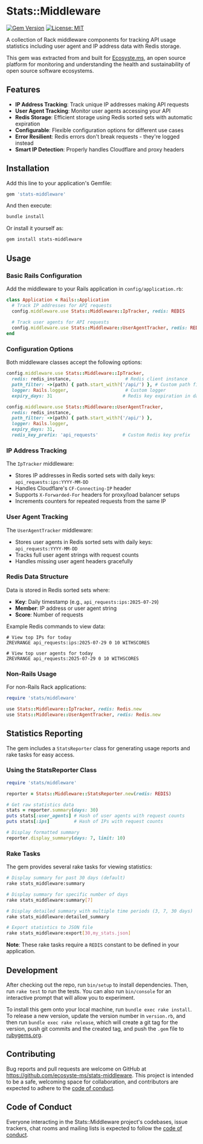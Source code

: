 # Stats::Middleware

[![Gem Version](https://badge.fury.io/rb/stats-middleware.svg)](https://badge.fury.io/rb/stats-middleware)
[![License: MIT](https://img.shields.io/badge/License-MIT-yellow.svg)](https://opensource.org/licenses/MIT)

A collection of Rack middleware components for tracking API usage statistics including user agent and IP address data with Redis storage.

This gem was extracted from and built for [Ecosyste.ms](https://ecosyste.ms), an open source platform for monitoring and understanding the health and sustainability of open source software ecosystems.

## Features

- **IP Address Tracking**: Track unique IP addresses making API requests
- **User Agent Tracking**: Monitor user agents accessing your API
- **Redis Storage**: Efficient storage using Redis sorted sets with automatic expiration
- **Configurable**: Flexible configuration options for different use cases
- **Error Resilient**: Redis errors don't break requests - they're logged instead
- **Smart IP Detection**: Properly handles Cloudflare and proxy headers

## Installation

Add this line to your application's Gemfile:

```ruby
gem 'stats-middleware'
```

And then execute:

```bash
bundle install
```

Or install it yourself as:

```bash
gem install stats-middleware
```

## Usage

### Basic Rails Configuration

Add the middleware to your Rails application in `config/application.rb`:

```ruby
class Application < Rails::Application
  # Track IP addresses for API requests
  config.middleware.use Stats::Middleware::IpTracker, redis: REDIS
  
  # Track user agents for API requests  
  config.middleware.use Stats::Middleware::UserAgentTracker, redis: REDIS
end
```

### Configuration Options

Both middleware classes accept the following options:

```ruby
config.middleware.use Stats::Middleware::IpTracker,
  redis: redis_instance,                    # Redis client instance
  path_filter: ->(path) { path.start_with?('/api/') }, # Custom path filtering
  logger: Rails.logger,                     # Custom logger
  expiry_days: 31                          # Redis key expiration in days

config.middleware.use Stats::Middleware::UserAgentTracker,
  redis: redis_instance,
  path_filter: ->(path) { path.start_with?('/api/') },
  logger: Rails.logger,
  expiry_days: 31,
  redis_key_prefix: 'api_requests'         # Custom Redis key prefix
```

### IP Address Tracking

The `IpTracker` middleware:
- Stores IP addresses in Redis sorted sets with daily keys: `api_requests:ips:YYYY-MM-DD`
- Handles Cloudflare's `CF-Connecting-IP` header
- Supports `X-Forwarded-For` headers for proxy/load balancer setups
- Increments counters for repeated requests from the same IP

### User Agent Tracking

The `UserAgentTracker` middleware:
- Stores user agents in Redis sorted sets with daily keys: `api_requests:YYYY-MM-DD`
- Tracks full user agent strings with request counts
- Handles missing user agent headers gracefully

### Redis Data Structure

Data is stored in Redis sorted sets where:
- **Key**: Daily timestamp (e.g., `api_requests:ips:2025-07-29`)
- **Member**: IP address or user agent string
- **Score**: Number of requests

Example Redis commands to view data:
```redis
# View top IPs for today
ZREVRANGE api_requests:ips:2025-07-29 0 10 WITHSCORES

# View top user agents for today  
ZREVRANGE api_requests:2025-07-29 0 10 WITHSCORES
```

### Non-Rails Usage

For non-Rails Rack applications:

```ruby
require 'stats/middleware'

use Stats::Middleware::IpTracker, redis: Redis.new
use Stats::Middleware::UserAgentTracker, redis: Redis.new
```

## Statistics Reporting

The gem includes a `StatsReporter` class for generating usage reports and rake tasks for easy access.

### Using the StatsReporter Class

```ruby
require 'stats/middleware'

reporter = Stats::Middleware::StatsReporter.new(redis: REDIS)

# Get raw statistics data
stats = reporter.summary(days: 30)
puts stats[:user_agents] # Hash of user agents with request counts
puts stats[:ips]         # Hash of IPs with request counts

# Display formatted summary
reporter.display_summary(days: 7, limit: 10)
```

### Rake Tasks

The gem provides several rake tasks for viewing statistics:

```bash
# Display summary for past 30 days (default)
rake stats_middleware:summary

# Display summary for specific number of days
rake stats_middleware:summary[7]

# Display detailed summary with multiple time periods (3, 7, 30 days)
rake stats_middleware:detailed_summary

# Export statistics to JSON file
rake stats_middleware:export[30,my_stats.json]
```

**Note**: These rake tasks require a `REDIS` constant to be defined in your application.

## Development

After checking out the repo, run `bin/setup` to install dependencies. Then, run `rake test` to run the tests. You can also run `bin/console` for an interactive prompt that will allow you to experiment.

To install this gem onto your local machine, run `bundle exec rake install`. To release a new version, update the version number in `version.rb`, and then run `bundle exec rake release`, which will create a git tag for the version, push git commits and the created tag, and push the `.gem` file to [rubygems.org](https://rubygems.org).

## Contributing

Bug reports and pull requests are welcome on GitHub at https://github.com/ecosyste-ms/stats-middleware. This project is intended to be a safe, welcoming space for collaboration, and contributors are expected to adhere to the [code of conduct](https://github.com/ecosyste-ms/stats-middleware/blob/main/CODE_OF_CONDUCT.md).

## Code of Conduct

Everyone interacting in the Stats::Middleware project's codebases, issue trackers, chat rooms and mailing lists is expected to follow the [code of conduct](https://github.com/ecosyste-ms/stats-middleware/blob/main/CODE_OF_CONDUCT.md).
